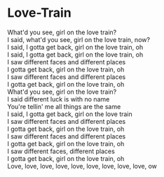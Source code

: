 # Love-Train

What'd you see, girl on the love train?  
I said, what'd you see, girl on the love train, now?  
I said, I gotta get back, girl on the love train, oh  
I said, I gotta get back, girl on the love train, oh  
I saw different faces and different places  
I gotta get back, girl on the love train, oh  
I saw different faces and different places  
I gotta get back, girl on the love train, oh  
What'd you see, girl on the love train?  
I said different luck is with no name  
You're tellin' me all things are the same  
I said, I gotta get back, girl on the love train  
I saw different faces and different places  
I gotta get back, girl on the love train, oh  
I saw different faces and different places  
I gotta get back, girl on the love train, oh  
I saw different faces, different places  
I gotta get back, girl on the love train, oh  
Love, love, love, love, love, love, love, love, love, ow
